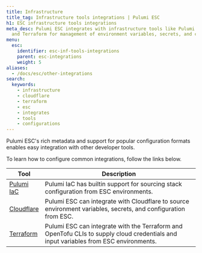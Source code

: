 ```yaml
---
title: Infrastructure
title_tag: Infrastructure tools integrations | Pulumi ESC
h1: ESC infrastructure tools integrations
meta_desc: Pulumi ESC integrates with infrastructure tools like Pulumi IaC, Cloudflare,
  and Terraform for management of environment variables, secrets, and configurations.
menu:
  esc:
    identifier: esc-inf-tools-integrations
    parent: esc-integrations
    weight: 5
aliases:
  - /docs/esc/other-integrations
search:
  keywords:
    - infrastructure
    - cloudflare
    - terraform
    - esc
    - integrates
    - tools
    - configurations
---
```


Pulumi ESC's rich metadata and support for popular configuration formats enables easy integration with other developer tools.

To learn how to configure common integrations, follow the links below.

| Tool                                                          | Description                                                                                                                 |
|---------------------------------------------------------------|-----------------------------------------------------------------------------------------------------------------------------|
| [Pulumi IaC](/docs/esc/integrations/infrastructure/pulumi-iac/) | Pulumi IaC has builtin support for sourcing stack configuration from ESC environments.                                      |
| [Cloudflare](/docs/esc/integrations/infrastructure/cloudflare)         | Pulumi ESC can integrate with Cloudflare to source environment variables, secrets, and configuration from ESC.              |                                                           |
| [Terraform](/docs/esc/integrations/infrastructure/terraform)           | Pulumi ESC can integrate with the Terraform and OpenTofu CLIs to supply cloud credentials and input variables from ESC environments. |
